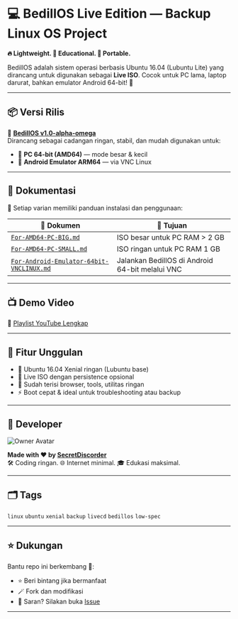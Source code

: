 # 💻 BedillOS Live Edition — Backup Linux OS Project

**🔥 Lightweight. 🧠 Educational. 🧳 Portable.**

BedillOS adalah sistem operasi berbasis Ubuntu 16.04 (Lubuntu Lite) yang dirancang untuk digunakan sebagai **Live ISO**. Cocok untuk PC lama, laptop darurat, bahkan emulator Android 64-bit! 🚀

---

## 📦 Versi Rilis

🔹 **[BedillOS v1.0-alpha-omega](https://github.com/SecretDiscorder/live-bedillos/releases)**  
Dirancang sebagai cadangan ringan, stabil, dan mudah digunakan untuk:

- 💽 **PC 64-bit (AMD64)** — mode besar & kecil  
- 📱 **Android Emulator ARM64** — via VNC Linux

---

## 📁 Dokumentasi

📝 Setiap varian memiliki panduan instalasi dan penggunaan:

| 🧾 Dokumen | 📌 Tujuan |
|-----------|-----------|
| [`For-AMD64-PC-BIG.md`](./For-AMD64-PC-BIG.md) | ISO besar untuk PC RAM > 2 GB |
| [`For-AMD64-PC-SMALL.md`](./For-AMD64-PC-SMALL.md) | ISO ringan untuk PC RAM 1 GB |
| [`For-Android-Emulator-64bit-VNCLINUX.md`](./For-Android-Emulator-64bit-VNCLINUX.md) | Jalankan BedillOS di Android 64-bit melalui VNC |

---

## 📺 Demo Video

🎥 [Playlist YouTube Lengkap](https://www.youtube.com/watch?v=rPqUIWbc0Nw&list=PL1V4l3qbHz_lqC48NluNG3bT9dCx4fVtj&ab_channel=SecretDiscorder)

---

## 🧠 Fitur Unggulan

- 🐧 Ubuntu 16.04 Xenial ringan (Lubuntu base)
- 🔁 Live ISO dengan persistence opsional
- 🧩 Sudah terisi browser, tools, utilitas ringan
- ⚡ Boot cepat & ideal untuk troubleshooting atau backup

---

## 👤 Developer

![Owner Avatar](https://avatars.githubusercontent.com/u/139457966?v=4&size=100) <!-- Ganti dengan avatar pengguna -->

**Made with ❤️ by [SecretDiscorder](https://github.com/SecretDiscorder)**  
🛠️ Coding ringan. 🌐 Internet minimal. 🎓 Edukasi maksimal.

---

## 🗂️ Tags

`linux` `ubuntu` `xenial` `backup` `livecd` `bedillos` `low-spec`

---

## ⭐️ Dukungan

Bantu repo ini berkembang 🌱:

- ⭐️ Beri bintang jika bermanfaat
- 🪄 Fork dan modifikasi
- 📧 Saran? Silakan buka [Issue](https://github.com/SecretDiscorder/live-bedillos/issues)

---

